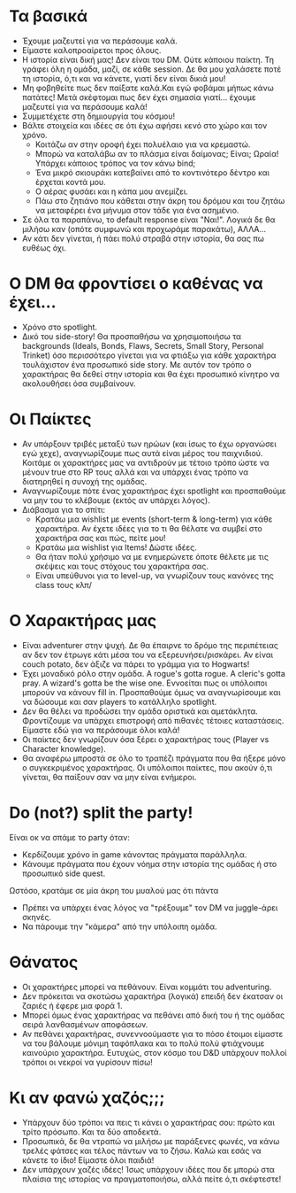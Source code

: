 # Τα βασικά
- Έχουμε μαζευτεί για να περάσουμε καλά.
- Είμαστε καλοπροαίρετοι προς όλους.
- Η ιστορία είναι δική μας! Δεν είναι του DM. Ούτε κάποιου παίκτη. Τη γράφει όλη η ομάδα, μαζί, σε κάθε session. Δε θα μου χαλάσετε ποτέ τη ιστορία, ό,τι και να κάνετε, γιατί δεν είναι δικιά μου!
- Μη φοβηθείτε πως δεν παίξατε καλά.Και εγώ φοβάμαι μήπως κάνω πατάτες! Μετά σκέφτομαι πως δεν έχει σημασία γιατί... έχουμε μαζευτεί για να περάσουμε καλά!
- Συμμετέχετε στη δημιουργία του κόσμου! 
- Βάλτε στοιχεία και ιδέες σε ότι έχω αφήσει κενό στο χώρο και τον χρόνο. 
	- Κοιτάζω αν στην οροφή έχει πολυέλαιο για να κρεμαστώ.
	- Μπορώ να καταλάβω αν το πλάσμα είναι δαίμονας; Είναι; Ωραία! Υπάρχει κάποιος τρόπος να τον κάνω bind;
	- Ένα μικρό σκιουράκι κατεβαίνει από το κοντινότερο δέντρο και έρχεται κοντά μου.
	- Ο αέρας φυσάει και η κάπα μου ανεμίζει.
	- Πάω στο ζητιάνο που κάθεται στην άκρη του δρόμου και του ζητάω να μεταφέρει ένα μήνυμα στον τάδε για ένα ασημένιο.
- Σε όλα τα παραπάνω, το default response είναι "Ναι!". Λογικά δε θα μιλήσω καν (οπότε συμφωνώ και προχωράμε παρακάτω), ΑΛΛΑ... 
- Αν κάτι δεν γίνεται, ή πάει πολύ στραβά στην ιστορία, θα σας πω ευθέως όχι.

# Ο DM θα φροντίσει ο καθένας να έχει...
- Χρόνο στο spotlight.
- Δικό του side-story! Θα προσπαθήσω να χρησιμοποιήσω τα backgrounds (Ideals, Bonds, Flaws, Secrets, Small Story, Personal Trinket) όσο περισσότερο γίνεται για να φτιάξω για κάθε χαρακτήρα τουλάχιστον ένα προσωπικό side story. Με αυτόν τον τρόπο ο χαρακτήρας θα δεθεί στην ιστορία και θα έχει προσωπικό κίνητρο να ακολουθήσει όσα συμβαίνουν.

# Οι Παίκτες
- Αν υπάρξουν τριβές μεταξύ των ηρώων (και ίσως το έχω οργανώσει εγώ χεχε), αναγνωρίζουμε πως αυτά είναι μέρος του παιχνιδιού. Κοιτάμε οι χαρακτήρες μας να αντιδρούν με τέτοιο τρόπο ώστε να μένουν true στο RP τους αλλά και να υπάρχει ένας τρόπο να διατηρηθεί η συνοχή της ομάδας.
- Αναγνωρίζουμε πότε ένας χαρακτήρας έχει spotlight και προσπαθούμε να μην του το κλέβουμε (εκτός αν υπάρχει λόγος).
- Διάβασμα για το σπίτι:
    - Κρατάω μια wishlist με events (short-term & long-term) για κάθε χαρακτήρα. Αν έχετε ιδέες για το τι θα θέλατε να συμβεί στο χαρακτήρα σας και πώς, πείτε μου!
    - Κρατάω μια wishlist για Items! Δώστε ιδέες.
    - Θα ήταν πολύ χρήσιμο να με ενημερώνετε όποτε θέλετε με τις σκέψεις και τους στόχους του χαρακτήρα σας.
    - Είναι υπεύθυνοι για το level-up, να γνωρίζουν τους κανόνες της class τους κλπ/


# Ο Χαρακτήρας μας
- Είναι adventurer στην ψυχή. Δε θα έπαιρνε το δρόμο της περιπέτειας αν δεν τον έτρωγε κάτι μέσα του να εξερευνήσει/ρισκάρει. Αν είναι couch potato, δεν άξιζε να πάρει το γράμμα για το Hogwarts!
- Έχει μοναδικό ρόλο στην ομάδα. A rogue's gotta rogue. A cleric's gotta pray. A wizard's gotta be the wise one. Εννοείται πως οι υπόλοιποι μπορούν να κάνουν fill in. Προσπαθούμε όμως να αναγνωρίσουμε και να δώσουμε και σαν players το κατάλληλο spotlight.
- Δεν θα θέλει να προδώσει την ομάδα οριστικά και αμετάκλητα. Φροντίζουμε να υπάρχει επιστροφή από πιθανές τέτοιες καταστάσεις. Είμαστε εδώ για να περάσουμε όλοι καλά!
- Οι παίκτες δεν γνωρίζουν όσα ξέρει ο χαρακτήρας τους (Player vs Character knowledge).
- Θα αναφέρω μπροστά σε όλο το τραπέζι πράγματα που θα ήξερε μόνο ο συγκεκριμένος χαρακτήρας. Οι υπόλοιποι παίκτες, που ακούν ό,τι γίνεται, θα παίξουν σαν να μην είναι ενήμεροι.

# Do (not?) split the party!
Είναι οκ να σπάμε το party όταν: 
- Κερδίζουμε χρόνο in game κάνοντας πράγματα παράλληλα.
- Κάνουμε πράγματα που έχουν νόημα στην ιστορία της ομάδας ή στο προσωπικό side quest.

Ωστόσο, κρατάμε σε μία άκρη του μυαλού μας ότι πάντα
- Πρέπει να υπάρχει ένας λόγος να "τρέξουμε" τον DM να juggle-άρει σκηνές.
- Να πάρουμε την "κάμερα" από την υπόλοιπη ομάδα.

# Θάνατος
- Οι χαρακτήρες μπορεί να πεθάνουν. Είναι κομμάτι του adventuring. 
- Δεν πρόκειται να σκοτώσω χαρακτήρα (λογικά) επειδή δεν έκατσαν οι ζαριές ή έφερε μια φορά 1. 
- Μπορεί όμως ένας χαρακτήρας να πεθάνει από δική του ή της ομάδας σειρά λανθασμένων αποφάσεων.
- Αν πεθάνει χαρακτήρας, συνεννοούμαστε για το πόσο έτοιμοι είμαστε να του βάλουμε μόνιμη ταφόπλακα και το πολύ πολύ φτιάχνουμε καινούριο χαρακτήρα. Ευτυχώς, στον κόσμο του D&D υπάρχουν πολλοί τρόποι οι νεκροί να γυρίσουν πίσω!

# Κι αν φανώ χαζός;;;
- Υπάρχουν δύο τρόποι να πεις τι κάνει ο χαρακτήρας σου: πρώτο και τρίτο πρόσωπο. Και τα δύο αποδεκτά.
- Προσωπικά, δε θα ντραπώ να μιλήσω με παράξενες φωνές, να κάνω τρελές φάτσες και τέλος πάντων να το ζήσω. Καλώ και εσάς να κάνετε το ίδιο! Είμαστε όλοι παιδιά!
- Δεν υπάρχουν χαζές ιδέες! Ίσως υπάρχουν ιδέες που δε μπορώ στα πλαίσια της ιστορίας να πραγματοποιήσω, αλλά πείτε ό,τι σκέφτεστε!


